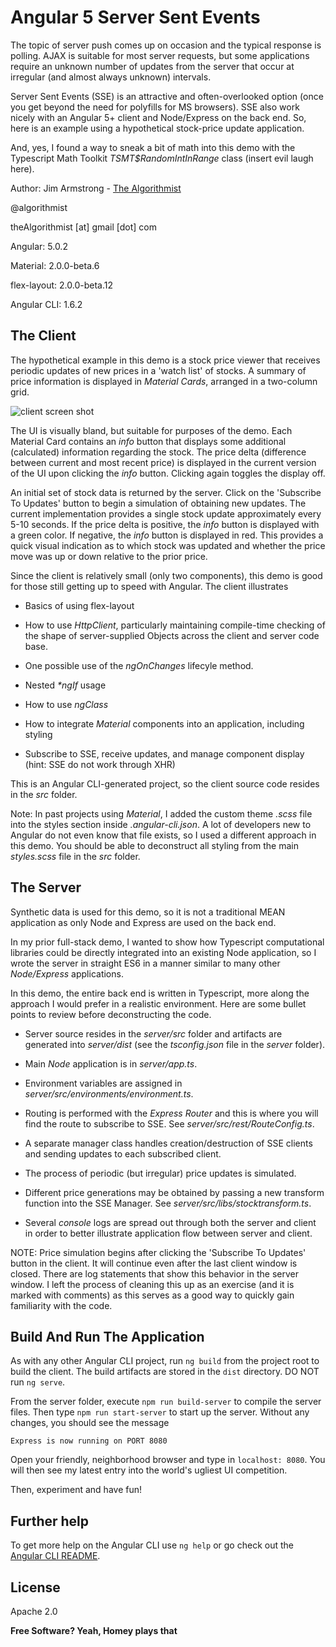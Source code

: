 # Angular 5 Server Sent Events


The topic of server push comes up on occasion and the typical response is polling.  AJAX is suitable for most server requests, but some applications require an unknown number of updates from the server that occur at irregular (and almost always unknown) intervals.

Server Sent Events (SSE) is an attractive and often-overlooked option (once you get beyond the need for polyfills for MS browsers).  SSE also work nicely with an Angular 5+ client and Node/Express on the back end.  So, here is an example using a hypothetical stock-price update application.

And, yes, I found a way to sneak a bit of math into this demo with the Typescript Math Toolkit _TSMT$RandomIntInRange_ class (insert evil laugh here).


Author:  Jim Armstrong - [The Algorithmist]

@algorithmist

theAlgorithmist [at] gmail [dot] com

Angular: 5.0.2

Material: 2.0.0-beta.6

flex-layout: 2.0.0-beta.12

Angular CLI: 1.6.2


## The Client

The hypothetical example in this demo is a stock price viewer that receives periodic updates of new prices in a 'watch list' of stocks.  A summary of price information is displayed in _Material Cards_, arranged in a two-column grid.

![client screen shot](sse-screen.png?raw=true)

The UI is visually bland, but suitable for purposes of the demo.  Each Material Card contains an _info_ button that displays some additional (calculated) information regarding the stock.  The price delta (difference between current and most recent price) is displayed in the current version of the UI upon clicking the _info_ button.  Clicking again toggles the display off.

An initial set of stock data is returned by the server.  Click on the 'Subscribe To Updates' button to begin a simulation of obtaining new updates.  The current implementation provides a single stock update approximately every 5-10 seconds.  If the price delta is positive, the _info_ button is displayed with a green color.  If negative, the _info_ button is displayed in red.  This provides a quick visual indication as to which stock was updated and whether the price move was up or down relative to the prior price.

Since the client is relatively small (only two components), this demo is good for those still getting up to speed with Angular.  The client illustrates

* Basics of using flex-layout

* How to use _HttpClient_, particularly maintaining compile-time checking of the shape of server-supplied Objects across the client and server code base.

* One possible use of the _ngOnChanges_ lifecyle method.

* Nested _*ngIf_ usage

* How to use _ngClass_

* How to integrate _Material_ components into an application, including styling

* Subscribe to SSE, receive updates, and manage component display (hint: SSE do not work through XHR)

This is an Angular CLI-generated project, so the client source code resides in the _src_ folder.

Note: In past projects using _Material_, I added the custom theme _.scss_ file into the styles section inside _.angular-cli.json_.  A lot of developers new to Angular do not even know that file exists, so I used a different approach in this demo.  You should be able to deconstruct all styling from the main _styles.scss_ file in the _src_ folder.


## The Server

Synthetic data is used for this demo, so it is not a traditional MEAN application as only Node and Express are used on the back end.  

In my prior full-stack demo, I wanted to show how Typescript computational libraries could be directly integrated into an existing Node application, so I wrote the server in straight ES6 in a manner similar to many other _Node/Express_ applications.

In this demo, the entire back end is written in Typescript, more along the approach I would prefer in a realistic environment.  Here are some bullet points to review before deconstructing the code.


* Server source resides in the _server/src_ folder and artifacts are generated into _server/dist_ (see the _tsconfig.json_ file in the _server_ folder).

* Main _Node_ application is in _server/app.ts_.

* Environment variables are assigned in _server/src/environments/environment.ts_.

* Routing is performed with the _Express Router_ and this is where you will find the route to subscribe to SSE.  See _server/src/rest/RouteConfig.ts_.

* A separate manager class handles creation/destruction of SSE clients and sending updates to each subscribed client.

* The process of periodic (but irregular) price updates is simulated.

* Different price generations may be obtained by passing a new transform function into the SSE Manager.  See _server/src/libs/stocktransform.ts_.

* Several _console_ logs are spread out through both the server and client in order to better illustrate application flow between server and client.


NOTE: Price simulation begins after clicking the 'Subscribe To Updates' button in the client.  It will continue even after the last client window is closed.  There are log statements that show this behavior in the server window.  I left the process of cleaning this up as an exercise (and it is marked with comments) as this serves as a good way to quickly gain familiarity with the code.
 

## Build And Run The Application

As with any other Angular CLI project, run `ng build` from the project root to build the client. The build artifacts are stored in the `dist` directory.  DO NOT run `ng serve`.

From the server folder, execute `npm run build-server` to compile the server files.  Then type `npm run start-server` to start up the server.  Without any changes, you should see the message

`Express is now running on PORT 8080`   

Open your friendly, neighborhood browser and type in `localhost: 8080`.  You will then see my latest entry into the world's ugliest UI competition.

Then, experiment and have fun!


## Further help

To get more help on the Angular CLI use `ng help` or go check out the [Angular CLI README](https://github.com/angular/angular-cli/blob/master/README.md).

License
----

Apache 2.0

**Free Software? Yeah, Homey plays that**

[//]: # (kudos http://stackoverflow.com/questions/4823468/store-comments-in-markdown-syntax)

[The Algorithmist]: <https://www.linkedin.com/in/jimarmstrong>
